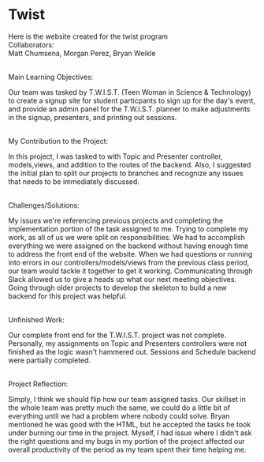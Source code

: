 # Twist
Here is the website created for the twist program 
<br> Collaborators:
<br> Matt Chumsena, Morgan Perez, Bryan Weikle




<br>Main Learning Objectives:
  
  <p> Our team was tasked by T.W.I.S.T. (Teen Woman in Science & Technology) to create a signup site for student particpants to sign up for the day's event, and provide an admin panel for the T.W.I.S.T. planner to make adjustments in the signup, presenters, and printing out sessions.
  
  <br>My Contribution to the Project:
  
  <p> In this project, I was tasked to with Topic and Presenter controller, models,views, and addition to the routes of the backend. Also, I suggested the initial plan to split our projects to branches and recognize any issues that needs to be immediately discussed. 
  
  <br> Challenges/Solutions:
  
  <p> My issues we're referencing previous projects and completing the implementation portion of the task assigned to me. Trying to complete my work, as all of us we were split on responsibilities. We had to accomplish everything we were assigned on the backend without having enough time to address the front end of the website. When we had questions or running into errors in our controllers/models/views from the previous class period, our team would tackle it together to get it working. Communicating through Slack allowed us to give a heads up what our next meeting objectives. Going through older projects to develop the skeleton to build a new backend for this project was helpful.
  
  <br> Unfinished Work:
  
  <p> Our complete front end for the T.W.I.S.T. project was not complete. Personally, my assignments on Topic and Presenters controllers were not finished as the logic wasn't hammered out. Sessions and Schedule backend were partially completed.
  
  <br>Project Reflection:
  
  <p> Simply, I think we should flip how our team assigned tasks. Our skillset in the whole team was pretty much the same, we could do a little bit of everything until we had a problem where nobody could solve. Bryan mentioned he was good with the HTML, but he accepted the tasks he took under burning our time in the project. Myself, I had issue where I didn't ask the right questions and my bugs in my portion of the project affected our overall productivity of the period as my team spent their time helping me.
